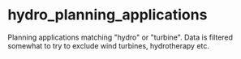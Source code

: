 hydro_planning_applications
===========================

Planning applications matching "hydro" or "turbine".
Data is filtered somewhat to try to exclude wind turbines, hydrotherapy etc.
